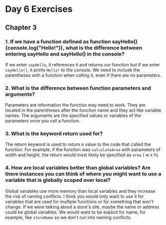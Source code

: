 # Day 6 Exercises

## Chapter 3

### 1. If we have a function defined as function sayHello(){console.log("Hello!")}, what is the difference between entering sayHello and sayHello() in the console?
If we enter `sayHello`, it references it and returns our function but if we enter `sayHello()`, it prints `Hello!` to the console. We need to include the parentheses with a function when calling it, even if there are no parameters.
### 2. What is the difference between function parameters and arguments?
Parameters are information the function may need to work. They are located in the parentheses after the function name and they act like variable names. The arguments are the specified values or variables of the parameters once you call a function.
### 3. What is the keyword return used for?
The return keyword is used to return a value to the code that called the function. For example, if the function was `calculateArea` with parameters of width and height, the return would most likely be specified as `area` ( w x h).
### 4. How are local variables better than global variables? Are there instances you can think of where you might want to use a variable that is globally scoped over local?
Global variables use more memory than local variables and they increase the risk of naming conflicts. I think you would only want to use it for variables that are used for multiple functions or for something that won't change. If we were talking about a store's site, maybe the name or address could be global variables. We would want to be explicit for name, for example, like `storeName` so we don't run into naming conflicts.
